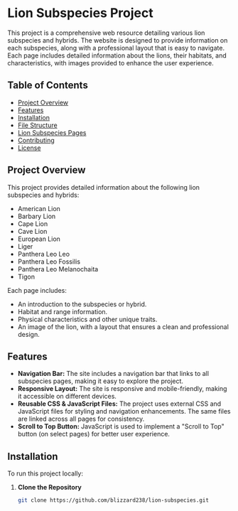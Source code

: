 # Lion Subspecies Project

This project is a comprehensive web resource detailing various lion subspecies and hybrids. The website is designed to provide information on each subspecies, along with a professional layout that is easy to navigate. Each page includes detailed information about the lions, their habitats, and characteristics, with images provided to enhance the user experience.

## Table of Contents
- [Project Overview](#project-overview)
- [Features](#features)
- [Installation](#installation)
- [File Structure](#file-structure)
- [Lion Subspecies Pages](#lion-subspecies-pages)
- [Contributing](#contributing)
- [License](#license)

## Project Overview

This project provides detailed information about the following lion subspecies and hybrids:
- American Lion
- Barbary Lion
- Cape Lion
- Cave Lion
- European Lion
- Liger
- Panthera Leo Leo
- Panthera Leo Fossilis
- Panthera Leo Melanochaita
- Tigon

Each page includes:
- An introduction to the subspecies or hybrid.
- Habitat and range information.
- Physical characteristics and other unique traits.
- An image of the lion, with a layout that ensures a clean and professional design.

## Features

- **Navigation Bar:** The site includes a navigation bar that links to all subspecies pages, making it easy to explore the project.
- **Responsive Layout:** The site is responsive and mobile-friendly, making it accessible on different devices.
- **Reusable CSS & JavaScript Files:** The project uses external CSS and JavaScript files for styling and navigation enhancements. The same files are linked across all pages for consistency.
- **Scroll to Top Button:** JavaScript is used to implement a "Scroll to Top" button (on select pages) for better user experience.

## Installation

To run this project locally:

1. **Clone the Repository**
   ```bash
   git clone https://github.com/blizzard238/lion-subspecies.git
